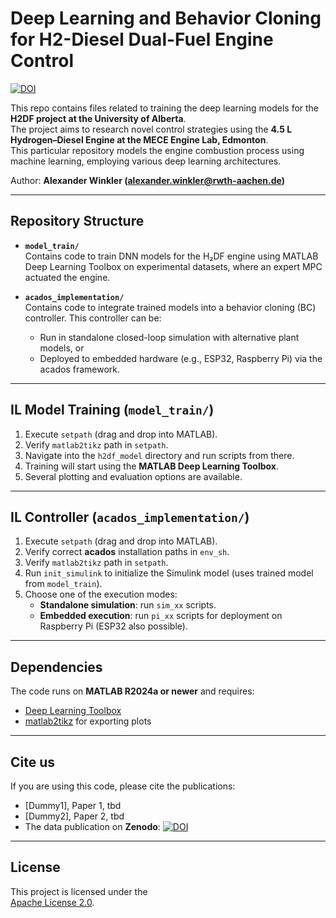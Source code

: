 # Deep Learning and Behavior Cloning for H2-Diesel Dual-Fuel Engine Control

[![DOI](https://zenodo.org/badge/1036036262.svg)](https://doi.org/10.5281/zenodo.16902579)

This repo contains files related to training the deep learning models for the **H2DF project at the University of Alberta**.  
The project aims to research novel control strategies using the **4.5 L Hydrogen–Diesel Engine at the MECE Engine Lab, Edmonton**.  
This particular repository models the engine combustion process using machine learning, employing various deep learning architectures.

Author: **Alexander Winkler (alexander.winkler@rwth-aachen.de)**

---

## Repository Structure

- **`model_train/`**  
  Contains code to train DNN models for the H₂DF engine using MATLAB Deep Learning Toolbox on experimental datasets, where an expert MPC actuated the engine.  

- **`acados_implementation/`**  
  Contains code to integrate trained models into a behavior cloning (BC) controller. This controller can be:
  - Run in standalone closed-loop simulation with alternative plant models, or  
  - Deployed to embedded hardware (e.g., ESP32, Raspberry Pi) via the acados framework.  

---

## IL Model Training (`model_train/`)

1. Execute `setpath` (drag and drop into MATLAB).  
2. Verify `matlab2tikz` path in `setpath`.  
3. Navigate into the `h2df_model` directory and run scripts from there.  
4. Training will start using the **MATLAB Deep Learning Toolbox**.  
5. Several plotting and evaluation options are available.  

---

## IL Controller (`acados_implementation/`)

1. Execute `setpath` (drag and drop into MATLAB).  
2. Verify correct **acados** installation paths in `env_sh`.  
3. Verify `matlab2tikz` path in `setpath`.  
4. Run `init_simulink` to initialize the Simulink model (uses trained model from `model_train`).  
5. Choose one of the execution modes:
   - **Standalone simulation**: run `sim_xx` scripts.  
   - **Embedded execution**: run `pi_xx` scripts for deployment on Raspberry Pi (ESP32 also possible).  

---

## Dependencies 

The code runs on **MATLAB R2024a or newer** and requires:  
- [Deep Learning Toolbox](https://de.mathworks.com/products/deep-learning.html)  
- [matlab2tikz](https://github.com/matlab2tikz/matlab2tikz) for exporting plots  

---

## Cite us

If you are using this code, please cite the publications:  
- [Dummy1], Paper 1, tbd  
- [Dummy2], Paper 2, tbd
- The data publication on **Zenodo**:
[![DOI](https://zenodo.org/badge/1036036262.svg)](https://doi.org/10.5281/zenodo.16902579)  

---

## License

This project is licensed under the  
[Apache License 2.0](https://www.apache.org/licenses/LICENSE-2.0.txt).
